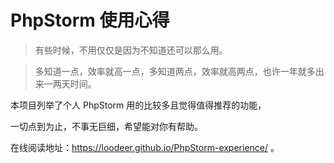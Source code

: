# PhpStorm 使用心得



> 有些时候，不用仅仅是因为不知道还可以那么用。



>  多知道一点，效率就高一点，多知道两点，效率就高两点，也许一年就多出来一两天时间。



本项目列举了个人 PhpStorm 用的比较多且觉得值得推荐的功能，

一切点到为止，不事无巨细，希望能对你有帮助。



在线阅读地址：https://loodeer.github.io/PhpStorm-experience/ 。

